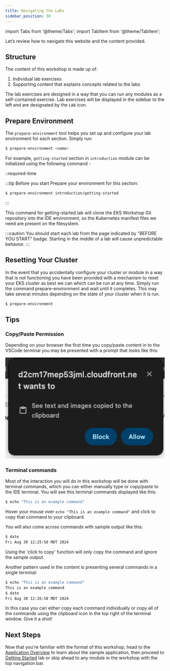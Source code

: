 ```yaml
---
title: Navigating the Labs
sidebar_position: 30
---
```


import Tabs from '@theme/Tabs';
import TabItem from '@theme/TabItem';

Let’s review how to navigate this website and the content provided.

## Structure

The content of this workshop is made up of:

1. Individual lab exercises
2. Supporting content that explains concepts related to the labs

The lab exercises are designed in a way that you can run any modules as a self-contained exercise. Lab exercises will be displayed in the sidebar to the left and are designated by the `LAB` icon.

## Prepare Environment

The `prepare-environment` tool helps you set up and configure your lab environment for each section. Simply run:

```bash test=false
$ prepare-environment <name>
```

For example, `getting-started` section in `introduction` module can be initialized using the following command - 

::required-time

:::tip Before you start
Prepare your environment for this section:

```bash timeout=300 wait=10
$ prepare-environment introduction/getting-started
```

:::

This command for getting-started lab will clone the EKS Workshop Git repository into the IDE environment, so the Kubernetes manifest files we need are present on the filesystem.


:::caution
You should start each lab from the page indicated by "BEFORE YOU START" badge. Starting in the middle of a lab will cause unpredictable behavior.
:::

## Resetting Your Cluster
In the event that you accidentally configure your cluster or module in a way that is not functioning you have been provided with a mechanism to reset your EKS cluster as best we can which can be run at any time. Simply run the command prepare-environment and wait until it completes. This may take several minutes depending on the state of your cluster when it is run.

```bash test=false
$ prepare-environment
```

## Tips

### Copy/Paste Permission
Depending on your browser the first time you copy/paste content in to the VSCode terminal you may be presented with a prompt that looks like this:

![VSCode copy/paste](./assets/vscode-copy-paste.webp)
### Terminal commands

Most of the interaction you will do in this workshop will be done with terminal commands, which you can either manually type or copy/paste to the IDE terminal. You will see this terminal commands displayed like this:

```bash test=false
$ echo "This is an example command"
```

Hover your mouse over `echo "This is an example command"` and click to copy that command to your clipboard.

You will also come across commands with sample output like this:

```bash test=false
$ date
Fri Aug 30 12:25:58 MDT 2024
```

Using the 'click to copy' function will only copy the command and ignore the sample output.

Another pattern used in the content is presenting several commands in a single terminal:

```bash test=false
$ echo "This is an example command"
This is an example command
$ date
Fri Aug 30 12:26:58 MDT 2024
```

In this case you can either copy each command individually or copy all of the commands using the clipboard icon in the top right of the terminal window. Give it a shot!

## Next Steps

Now that you're familiar with the format of this workshop, head to the [Application Overview](/docs/introduction/application-overview) to learn about the sample application, then proceed to [Getting Started](/docs/introduction/getting-started) lab or skip ahead to any module in the workshop with the top navigation bar.
